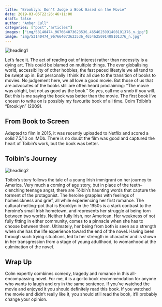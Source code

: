 ```yaml
---
title: "Brooklyn: Don't Judge a Book Based on the Movie"
date: 2019-03-05T22:26:46+11:00
draft: false
author: "Amber Cull"
categories: ["post","articles"]
images: ["img/53140474_967664073623536_4654625091408101376_n.jpg"]
image: "img/53140474_967664073623536_4654625091408101376_n.jpg"
---
```


![heading1](/inline/heading-gifs/Amber.gif)

Let’s face it. The act of reading out of interest rather than necessity is a dying art. This could be blamed on multiple things. The ever globalising world, accessibility of other hobbies, the fast paced lifestyle we all tend to be swept up in. But personally I think it’s all due to the transition of books to movies.  No judgement here, we all love a good movie. But those of us that are advocates of the books still are often heard proclaiming: “The movie was alright, but not as good as the book.”  So yes, call me a snob if you will. But this is me saying the book was better than the movie. The first book I’ve chosen to write on is possibly my favourite book of all time. Colm Tóibín’s “Brooklyn” (2009).

## From Book to Screen

Adapted to film in 2015, it was recently uploaded to Netflix and scored a solid 7.5/10 on IMDb. There is no doubt the film was good and captured the heart of Tóibín’s work, but the book was better.

## Toibin's Journey

![heading2](/inline/heading-gifs/amber2.gif)

Tóibin’s story follows the tale of a young Irish immigrant on her journey to America. Very much a coming of age story, but in place of the teeth–clenching teenage angst, there are Tóibín’s haunting words that capture the torment of the protagonist. The heroine grapples with feelings of homesickness and grief, all while experiencing her first romance. The cultural melting-pot that is Brooklyn in the 1950s is a stark contrast to the heroine’s small Irish hometown, and represents her struggle at being torn between two worlds. Neither fully Irish, nor American. Her weakness of not fully fitting in either community, comes to a pinnacle when she has to choose between them. Ultimately, her being from both is seen as a strength when she has the life experience toward the end of the novel. Having been through such trying situations, led to her strength in character and is shown in her transgression from a stage of young adulthood, to womanhood at the culmination of the novel.

## Wrap Up

Colm expertly combines comedy, tragedy and romance in this all-encompassing novel. For me, it is a go-to book recommendation for anyone who wants to laugh and cry in the same sentence.  If you’ve watched the movie and enjoyed it you should definitely read this book. If you watched the movie and didn’t really like it, you should still read the book, it’ll probably change your opinion.
